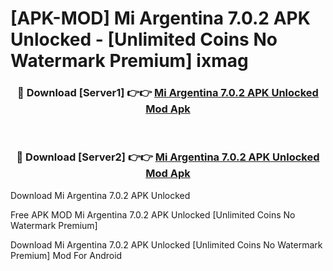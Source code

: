 # [APK-MOD] Mi Argentina 7.0.2 APK Unlocked - [Unlimited Coins No Watermark Premium] ixmag



<div align="center">
<h3>🔴 Download [Server1] 👉👉 <a href="https://momento.my/?title=Mi_Argentina_7.0.2_APK_Unlocked">Mi Argentina 7.0.2 APK Unlocked Mod Apk</a></h3><br>

<h3>🔴 Download [Server2] 👉👉 <a href="https://momento.my/?title=Mi_Argentina_7.0.2_APK_Unlocked">Mi Argentina 7.0.2 APK Unlocked Mod Apk</a></h3>
</div>



Download Mi Argentina 7.0.2 APK Unlocked 

Free APK MOD Mi Argentina 7.0.2 APK Unlocked [Unlimited Coins No Watermark Premium]

Download Mi Argentina 7.0.2 APK Unlocked [Unlimited Coins No Watermark Premium] Mod For Android

